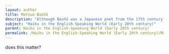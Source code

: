 ```yaml
---
layout: author
title: Matsuo Bashō
description: "Although Bashō was a Japanese poet from the 17th century, his haiku have been widely translated and appreciated in the English-speaking world, influencing many poets and writers in the early 20th century."
subject: "Haiku in the English-Speaking World (Early 20th century)"
parent: Haiku in the English-Speaking World (Early 20th century)
permalink: /Haiku in the English-Speaking World (Early 20th century)/Matsuo Bashō/
---
```


does this matter?
